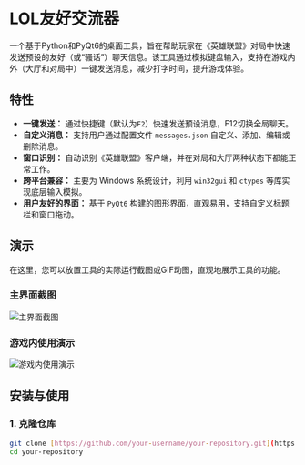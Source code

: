 # LOL友好交流器

一个基于Python和PyQt6的桌面工具，旨在帮助玩家在《英雄联盟》对局中快速发送预设的友好（或“骚话”）聊天信息。该工具通过模拟键盘输入，支持在游戏内外（大厅和对局中）一键发送消息，减少打字时间，提升游戏体验。

## 特性

- **一键发送：** 通过快捷键（默认为`F2`）快速发送预设消息，F12切换全局聊天。
- **自定义消息：** 支持用户通过配置文件 `messages.json` 自定义、添加、编辑或删除消息。
- **窗口识别：** 自动识别《英雄联盟》客户端，并在对局和大厅两种状态下都能正常工作。
- **跨平台兼容：** 主要为 Windows 系统设计，利用 `win32gui` 和 `ctypes` 等库实现底层输入模拟。
- **用户友好的界面：** 基于 `PyQt6` 构建的图形界面，直观易用，支持自定义标题栏和窗口拖动。

## 演示

在这里，您可以放置工具的实际运行截图或GIF动图，直观地展示工具的功能。

### 主界面截图

![主界面截图](https://placehold.co/600x400/png)

### 游戏内使用演示

![游戏内使用演示](https://placehold.co/600x400/png)

## 安装与使用

### 1. 克隆仓库

```bash
git clone [https://github.com/your-username/your-repository.git](https://github.com/your-username/your-repository.git)
cd your-repository
